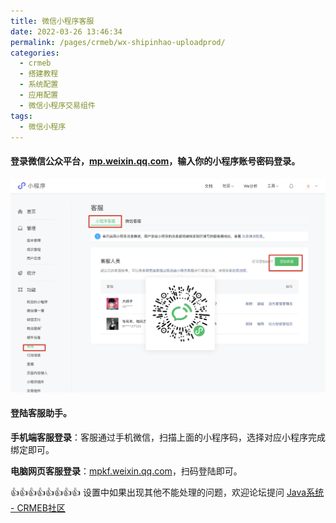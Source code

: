 ```yaml
---
title: 微信小程序客服
date: 2022-03-26 13:46:34
permalink: /pages/crmeb/wx-shipinhao-uploadprod/
categories:
  - crmeb
  - 搭建教程
  - 系统配置
  - 应用配置
  - 微信小程序交易组件
tags:
  - 微信小程序
---
```


####  登录微信公众平台，[mp.weixin.qq.com](http://mp.weixin.qq.com/)，输入你的小程序账号密码登录。

![添加微信客服](../../../../../images/202203311452648.png)

#### 登陆客服助手。

**手机端客服登录**：客服通过手机微信，扫描上面的小程序码，选择对应小程序完成绑定即可。  

**电脑网页客服登录**：[mpkf.weixin.qq.com](http://mpkf.weixin.qq.com/)，扫码登陆即可。

👍👍👍👍👍👍👍👍 设置中如果出现其他不能处理的问题，欢迎论坛提问 [Java系统 - CRMEB社区](https://q.crmeb.com/?categoryId=122&sequence=0)